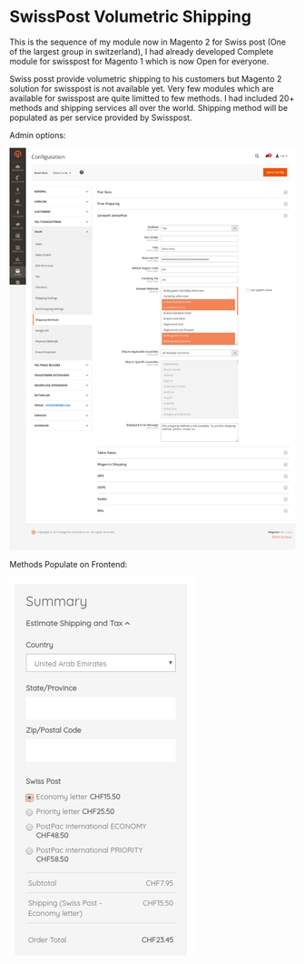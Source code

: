 # SwissPost Volumetric Shipping
This is the sequence of my module now in Magento 2 for Swiss post (One of the largest group in switzerland), I had already developed Complete module for swisspost for Magento 1 which is now Open for everyone.

Swiss posst provide volumetric shipping to his customers but Magento 2 solution for swisspost is not available yet. Very few modules which are available for swisspost are quite limitted to few methods. I had included 20+ methods and shipping services all over the world.
Shipping method will be populated as per service provided by Swisspost.

Admin options:

![alt text](https://github.com/hassanas/SwissPostVolumetricShipping/blob/master/swisspostConfig.png)

Methods Populate on Frontend:

![alt text](https://github.com/hassanas/SwissPostVolumetricShipping/blob/master/dynamicOption.png)
